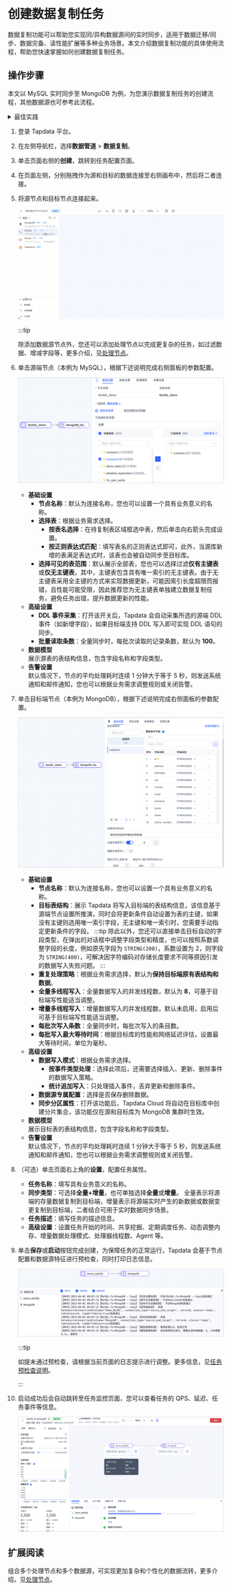 # 创建数据复制任务

数据复制功能可以帮助您实现同/异构数据源间的实时同步，适用于数据迁移/同步、数据灾备、读性能扩展等多种业务场景。本文介绍数据复制功能的具体使用流程，帮助您快速掌握如何创建数据复制任务。

## 操作步骤

本文以 MySQL 实时同步至 MongoDB 为例，为您演示数据复制任务的创建流程，其他数据源也可参考此流程。

<details>
  <summary>最佳实践</summary>
  为构建高效可靠的数据复制任务，推荐在开始配置任务前，推荐阅读<a href="../../../best-practice/data-sync">数据同步最佳实践</a>。
</details>

1. 登录 Tapdata 平台。

2. 在左侧导航栏，选择**数据管道** > **数据复制**。

3. 单击页面右侧的**创建**，跳转到任务配置页面。

4. 在页面左侧，分别拖拽作为源和目标的数据连接至右侧画布中，然后将二者连接。

5. 将源节点和目标节点连接起来。

   ![拖拽数据源至画布](../../../images/drag_database_cn.gif)

   :::tip

   除添加数据源节点外，您还可以添加处理节点以完成更复杂的任务，如过滤数据、增减字段等，更多介绍，见[处理节点](#process-node)。

6. 单击源端节点（本例为 MySQL），根据下述说明完成右侧面板的<span id="310-table-model">参数配置</span>。

   ![源端设置](../../../images/data_source_settings.png)

   * **基础设置**
     * **节点名称**：默认为连接名称，您也可以设置一个具有业务意义的名称。
     * **选择表**：根据业务需求选择。
       * **按表名选择**：在待复制表区域框选中表，然后单击向右箭头完成设置。
       * **按正则表达式匹配**：填写表名的正则表达式即可，此外，当源库新增的表满足表达式时，该表也会被自动同步至目标库。
     * **选择可见的表范围**：默认展示全部表，您也可以选择过滤**仅有主键表**或**仅无主键表**，其中，主键表包含具有唯一索引的无主键表。由于无主键表采用全主键的方式来实现数据更新，可能因索引长度超限而报错，且性能可能受限，因此推荐您为无主键表单独建立数据复制任务，避免任务出错，提升数据更新的性能。
   * **高级设置**
     * **DDL 事件采集**：打开该开关后，Tapdata 会自动采集所选的源端 DDL 事件（如新增字段），如果目标端支持 DDL 写入即可实现 DDL 语句的同步。
     * **批量读取条数**：全量同步时，每批次读取的记录条数，默认为 **100**。     
   * **数据模型**   
     展示源表的表结构信息，包含字段名称和字段类型。   
   * **告警设置**   
     默认情况下，节点的平均处理耗时连续 1 分钟大于等于 5 秒，则发送系统通知和邮件通知，您也可以根据业务需求调整规则或关闭告警。
   
7. 单击目标端节点（本例为 MongoDB），根据下述说明完成右侧面板的参数配置。

   ![节点基础设置](../../../images/data_copy_normal_setting.png)

   * **基础设置**
     * **节点名称**：默认为连接名称，您也可以设置一个具有业务意义的名称。     
     * **目标表结构**：<span id="release320-col-length">展示</span> Tapdata 将写入目标端的表结构信息，该信息基于源端节点设置所推演，同时会将更新条件自动设置为表的主键，如果没有主键则选用唯一索引字段，无主键和唯一索引时，您需要手动指定更新条件的字段。 
       :::tip
       除此以外，您还可以直接单击目标自动的字段类型，在弹出的对话框中调整字段类型和精度，也可以按照系数调整字段的长度，例如原先字段为 `STRING(200)`，系数设置为 2，则字段为 `STRING(400)`，可解决因字符编码对存储长度要求不同等原因引发的数据写入失败问题。
       :::
     * **重复处理策略**：根据业务需求选择，默认为**保持目标端原有表结构和数据**。 
     * **全量多线程写入**：全量数据写入的并发线程数，默认为 **8**，可基于目标端写性能适当调整。     
     * **增量多线程写入**：增量数据写入的并发线程数，默认未启用，启用后可基于目标端写性能适当调整。     
     * **每批次写入条数**：全量同步时，每批次写入的条目数。     
     * **每批写入最大等待时间**：根据目标库的性能和网络延迟评估，设置最大等待时间，单位为毫秒。     
   * **<span id="advanced-settings">高级设置</span>**
     * **数据写入模式**：根据业务需求选择。
       * **按事件类型处理**：选择此项后，还需要选择插入、更新、删除事件的数据写入策略。
       * **统计追加写入**：只处理插入事件，丢弃更新和删除事件。
     * **数据源专属配置**：选择是否保存删除数据。
     * **同步分区属性**：打开该功能后，Tapdata Cloud 将自动在目标库中创建分片集合，该功能仅在源和目标库为 MongoDB 集群时生效。     
   * **数据模型**   
     展示目标表的表结构信息，包含字段名称和字段类型。     
   * **告警设置**   
     默认情况下，节点的平均处理耗时连续 1 分钟大于等于 5 秒，则发送系统通知和邮件通知，您也可以根据业务需求调整规则或关闭告警。
   
8. （可选）单击页面右上角的**设置**，配置<span id="task-attr">任务属性</span>。

   * **任务名称**：填写具有业务意义的名称。
   * **同步类型**：可选择**全量+增量**，也可单独选择**全量**或**增量**。
     全量表示将源端的存量数据复制到目标端，增量表示将源端实时产生的新数据或数据变更复制到目标端，二者结合可用于实时数据同步场景。
   * **任务描述**：填写任务的描述信息。
   * **高级设置**：设置任务开始的时间、共享挖掘、定期调度任务、动态调整内存、增量数据处理模式、处理器线程数、Agent 等。

9. 单击**保存**或**启动**按钮完成创建，为保障任务的正常运行，Tapdata 会基于节点配置和数据源特征进行预检查，同时打印日志信息。

   ![任务预检查](../../../images/task_pre_check.png)

   :::tip

   如提未通过预检查，请根据当前页面的日志提示进行调整。更多信息，见[任务预检查说明](../pre-check.md)。

   :::

10. 启动成功后会自动跳转至任务监控页面，您可以查看任务的 QPS、延迟、任务事件等信息。

    ![任务监控](../../../images/copy_data_monitor_cn.png)

## 扩展阅读

组合多个处理节点和多个数据源，可实现更加复杂和个性化的数据流转，更多介绍，见[处理节点](process-node.md)。



